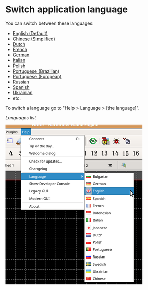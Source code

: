 # Switch application language

You can switch between these languages:

* <u>English (Default)</u>
* <u>Chinese (Simplified)</u>
* <u>Dutch</u>
* <u>French</u>
* <u>German</u>
* <u>Italian</u>
* <u>Polish</u>
* <u>Portuguese (Brazilian)</u>
* <u>Portuguese (European)</u>
* <u>Russian</u>
* <u>Spanish</u>
* <u>Ukrainian</u>
* etc.

To switch a language go to "Help > Language > \[the language\]".

_Languages list_

![LangsList](screenshots/Interface/003_langChange.png)
